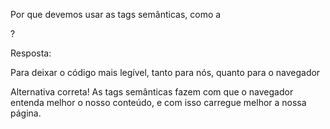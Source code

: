 Por que devemos usar as tags semânticas, como a <main>?

Resposta:

Para deixar o código mais legível, tanto para nós, quanto para o navegador


Alternativa correta! As tags semânticas fazem com que o navegador entenda melhor o nosso conteúdo, e com isso carregue melhor a nossa página.